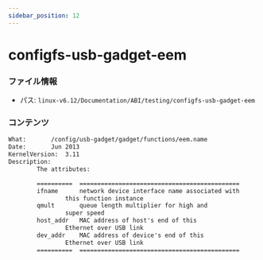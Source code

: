 ```yaml
---
sidebar_position: 12
---
```

# configfs-usb-gadget-eem

### ファイル情報

- パス: `linux-v6.12/Documentation/ABI/testing/configfs-usb-gadget-eem`

### コンテンツ

```txt
What:		/config/usb-gadget/gadget/functions/eem.name
Date:		Jun 2013
KernelVersion:	3.11
Description:
		The attributes:

		==========	=============================================
		ifname		network device interface name associated with
				this function instance
		qmult		queue length multiplier for high and
				super speed
		host_addr	MAC address of host's end of this
				Ethernet over USB link
		dev_addr	MAC address of device's end of this
				Ethernet over USB link
		==========	=============================================

```
